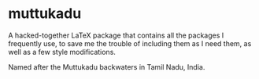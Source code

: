 # muttukadu
A hacked-together LaTeX package that contains all the packages I frequently use, to save me the trouble of including them as I need them, as well as a few style modifications.

Named after the Muttukadu backwaters in Tamil Nadu, India.
